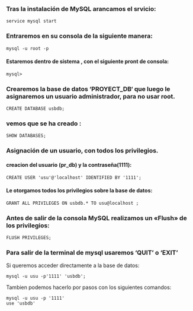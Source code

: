 ### Tras la instalación de MySQL arancamos el srvicio:
<pre><code>service mysql start</code></pre>
### Entraremos en su consola de la siguiente manera:
<pre><code>mysql -u root -p</code></pre> 
#### Estaremos dentro de sistema , con el siguiente pront de consola:
<pre><code>mysql></code></pre>
### Crearemos la base de datos ‘PROYECT_DB‘ que luego  le asignaremos un usuario administrador, para no usar  root.
<pre><code>CREATE DATABASE usbdb;</code></pre>
### vemos que se ha creado :
<pre><code>SHOW DATABASES;</code></pre>
### Asignación de un usuario, con todos los privilegios.
#### creacion del usuario (pr_db) y la contraseña(1111):
<pre><code>CREATE USER 'usu'@'localhost' IDENTIFIED BY '1111';</code></pre>
#### Le otorgamos todos los privilegios sobre la base de datos:
<pre><code>GRANT ALL PRIVILEGES ON usbdb.* TO usu@localhost ;</code></pre>
### Antes de salir de la consola MySQL realizamos un «Flush» de los privilegios:
<pre><code>FLUSH PRIVILEGES;</code></pre>
### Para salir de la terminal de mysql usaremos ‘QUIT’ o ‘EXIT’
Si queremos acceder directamente a la base de datos:
<pre><code>mysql -u usu -p'1111' 'usbdb';</code></pre>
Tambien podemos hacerlo por pasos con los siguientes comandos:
<pre><code>mysql -u usu -p '1111'
use 'usbdb'</code></pre>
